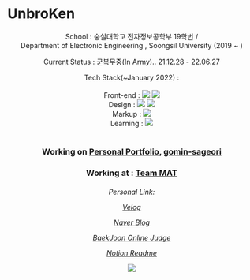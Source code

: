 # UnbroKen  
<p align="center"> School : 숭실대학교 전자정보공학부 19학번 / <br> Department of Electronic Engineering , Soongsil University (2019 ~ ) </p>
<p align="center"> Current Status : 군복무중(In Army).. 21.12.28 - 22.06.27  </p>
<p align="center"> Tech Stack(~January 2022) : <br><br>
Front-end : 
<!--JS-->
<img src="https://img.shields.io/badge/JavaScript-F7DF1E?style=flat-square&logo=JavaScript&logoColor=white"/>
<!--React-->
<img src="https://img.shields.io/badge/React.js-1F232A?style=flat-square&logo=React&logoColor=#61DBFB"/>
<br> Design :
<!--CSS3-->
<img src="https://img.shields.io/badge/CSS3-1572B6?style=flat-square&logo=CSS3&logoColor=white"/>  
<!--CSS3-->
<img src="https://img.shields.io/badge/Sass-CC6699?style=flat-square&logo=Sass&logoColor=white"/>  
<br> Markup :
<!--HTML5-->
<img src="https://img.shields.io/badge/HTML5-E34F26?style=flat-square&logo=HTML5&logoColor=white"/>
<br> Learning :
<img src="https://img.shields.io/badge/Next.js-000000?style=flat-square&logo=Next.js&logoColor=white"/>     
<!--Python3-->
<!--https://img.shields.io/badge/Python3-3776AB?style=flat-square&logo=Python&logoColor=white-->
<!--React Native-->
<!--https://img.shields.io/badge/React Native-1F232A?style=flat-square&logo=React&logoColor=#61DBFB-->
<!--Node.js-->
<!--https://img.shields.io/badge/Node.js-339933?style=flat-square&logo=Node.js&logoColor=white-->
</p>

#  
<h3 align="center"> Working on <a href="https://portfolio-unbroken2650.vercel.app/">Personal Portfolio</a>, <a href="https://github.com/TEAM-MAT/gomin-sageori">gomin-sageori</a> </h3>
<h3 align="center"> Working at : <a href="https://github.com/TEAM-MAT">Team MAT</a></h3>

<h6 align="center">
     <p>Personal Link: </p>
     <p><a href="https://velog.io/@unbroken2650">Velog</a></p>
     <p><a href="https://blog.naver.com/unbroken2650">Naver Blog</a></p>
     <p><a href="https://www.acmicpc.net/user/hansuho36eie">BaekJoon Online Judge</a></p>
     <p><a href="https://unbroken2650.notion.site/Python-Baekjoon-862515fd399443398bdc37cc810ea121">Notion Readme</a></p>
     <p><img src="http://mazassumnida.wtf/api/mini/generate_badge?boj=hansuho36eie"/></p> </h6>
